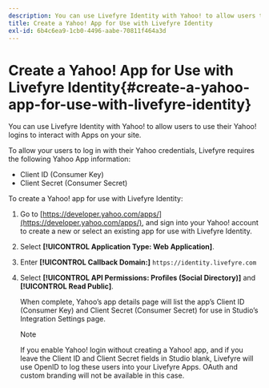 ```yaml
---
description: You can use Livefyre Identity with Yahoo! to allow users to use their Yahoo! logins to interact with Apps on your site.
title: Create a Yahoo! App for Use with Livefyre Identity
exl-id: 6b4c6ea9-1cb0-4496-aabe-70811f464a3d
---
```

# Create a Yahoo! App for Use with Livefyre Identity{#create-a-yahoo-app-for-use-with-livefyre-identity}

You can use Livefyre Identity with Yahoo! to allow users to use their Yahoo! logins to interact with Apps on your site.

To allow your users to log in with their Yahoo credentials, Livefyre requires the following Yahoo App information:

* Client ID (Consumer Key)
* Client Secret (Consumer Secret)

To create a Yahoo! app for use with Livefyre Identity:

1. Go to [https://developer.yahoo.com/apps/](https://developer.yahoo.com/apps/), and sign into your Yahoo! account to create a new or select an existing app for use with Livefyre Identity.
1. Select **[!UICONTROL Application Type: Web Application]**.
1. Enter **[!UICONTROL Callback Domain:]** `https://identity.livefyre.com`
1. Select **[!UICONTROL API Permissions: Profiles (Social Directory)]** and **[!UICONTROL Read Public]**.

   When complete, Yahoo’s app details page will list the app’s Client ID (Consumer Key) and Client Secret (Consumer Secret) for use in Studio’s Integration Settings page.

   >[!NOTE]
   >
   >If you enable Yahoo! login without creating a Yahoo! app, and if you leave the Client ID and Client Secret fields in Studio blank, Livefyre will use OpenID to log these users into your Livefyre Apps. OAuth and custom branding will not be available in this case.
